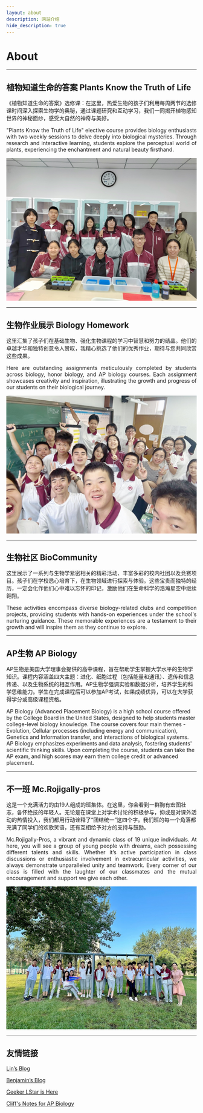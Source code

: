 ```yaml
---
layout: about
description: 网站介绍
hide_description: true
---
```


# About

<!--author-->

---

## 植物知道生命的答案 Plants Know the Truth of Life

《植物知道生命的答案》选修课：在这里，热爱生物的孩子们利用每周两节的选修课时间深入探索生物学的奥秘，通过课题研究和互动学习，我们一同揭开植物感知世界的神秘面纱，感受大自然的神奇与美好。

<p style="text-align: justify;"> 
"Plants Know the Truth of Life" elective course provides biology enthusiasts with two weekly sessions to delve deeply into biological mysteries. Through research and interactive learning, students explore the perceptual world of plants, experiencing the enchantment and natural beauty firsthand.
</p>

![](assets/img/about/about_1.jpg)

---

## 生物作业展示 Biology Homework

这里汇集了孩子们在基础生物、强化生物课程的学习中智慧和努力的结晶。他们的卓越才华和独特创意令人赞叹，我精心挑选了他们的优秀作业，期待与您共同欣赏这些成果。

<p style="text-align: justify;"> 
Here are outstanding assignments meticulously completed by students across biology, honor biology, and AP biology courses. Each assignment showcases creativity and inspiration, illustrating the growth and progress of our students on their biological journey.
</p>

![](assets/img/about/about_3.png)

---

## 生物社区 BioCommunity

这里展示了一系列与生物学紧密相关的精彩活动、丰富多彩的校内社团以及竞赛项目。孩子们在学校悉心培育下，在生物领域进行探索与体验。这些宝贵而独特的经历，一定会化作他们心中难以忘怀的印记，激励他们在生命科学的浩瀚星空中继续翱翔。

<p style="text-align: justify;"> 
These activities encompass diverse biology-related clubs and competition projects, providing students with hands-on experiences under the school's nurturing guidance. These memorable experiences are a testament to their growth and will inspire them as they continue to explore.
</p>

---

## AP生物 AP Biology

AP生物是美国大学理事会提供的高中课程，旨在帮助学生掌握大学水平的生物学知识。课程内容涵盖四大主题：进化、细胞过程（包括能量和通讯）、遗传和信息传递、以及生物系统的相互作用。AP生物学强调实验和数据分析，培养学生的科学思维能力。学生在完成课程后可以参加AP考试，如果成绩优异，可以在大学获得学分或高级课程资格。

AP Biology (Advanced Placement Biology) is a high school course offered by the College Board in the United States, designed to help students master college-level biology knowledge. The course covers four main themes - Evolution, Cellular processes (including energy and communication), Genetics and Information transfer, and interactions of biological systems. AP Biology emphasizes experiments and data analysis, fostering students' scientific thinking skills. Upon completing the course, students can take the AP exam, and high scores may earn them college credit or advanced placement.

---

## 不一班 Mc.Rojigally-pros 

这是一个充满活力的由19人组成的班集体。在这里，你会看到一群胸有宏图壮志，各怀绝技的年轻人。无论是在课堂上对学术讨论的积极参与，抑或是对课外活动的热情投入，我们都用行动诠释了“团结统一”这四个字。我们班的每一个角落都充满了同学们的欢歌笑语，还有互相给予对方的支持与鼓励。

<p style="text-align: justify;"> 
Mc.Rojigally-Pros, a vibrant and dynamic class of 19 unique individuals. At here, you will see a group of young people with dreams, each possessing different talents and skills. Whether it’s active participation in class discussions or enthusiastic involvement in extracurricular activities, we always demonstrate unparalleled unity and teamwork. Every corner of our class is filled with the laughter of our classmates and the mutual encouragement and support we give each other.
</p>

![](assets/img/about/about_2.jpg)

---

## 友情链接

[Lin’s Blog](https://dreta.dev/)

[Benjamin’s Blog](https://www.benjaminjiang.com/)

[Geeker LStar is Here](https://geekerlstar.com)

[Cliff's Notes for AP Biology](https://dawn-countess-e09.notion.site/AP-Biology-Notes-1a83a033920080bfaeeadd0b7446bfb4?pvs=4)